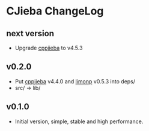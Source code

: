 # CJieba ChangeLog

## next version

+ Upgrade [cppjieba] to v4.5.3

## v0.2.0

+ Put [cppjieba] v4.4.0 and [limonp] v0.5.3 into deps/
+ src/ -> lib/

## v0.1.0

+ Initial version, simple, stable and high performance.

[cppjieba]:https://github.com/yanyiwu/cppjieba
[limonp]:https://github.com/yanyiwu/limonp
